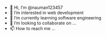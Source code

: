 - 👋 Hi, I’m @nauman123457
- 👀 I’m interested in web development 
- 🌱 I’m currently learning software engineering
- 💞️ I’m looking to collaborate on ...
- 📫 How to reach me ...

<!---
nauman123457/nauman123457 is a ✨ special ✨ repository because its `README.md` (this file) appears on your GitHub profile.
You can click the Preview link to take a look at your changes.
--->
